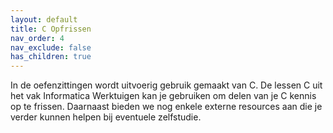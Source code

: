 ```yaml
---
layout: default
title: C Opfrissen
nav_order: 4
nav_exclude: false
has_children: true
---
```


In de oefenzittingen wordt uitvoerig gebruik gemaakt van C.
De lessen C uit het vak Informatica Werktuigen kan je gebruiken om delen van je C kennis op te frissen.
Daarnaast bieden we nog enkele externe resources aan die je verder kunnen helpen bij eventuele zelfstudie.
